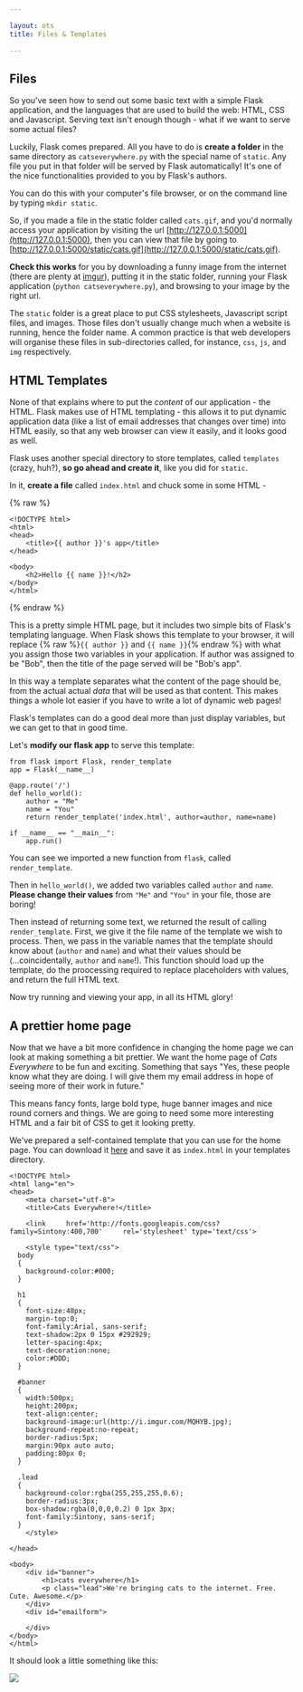 ```yaml
---

layout: ots
title: Files & Templates

---
```


## Files

So you've seen how to send out some basic text with a simple Flask application, and the languages that are used to build the web: HTML, CSS and Javascript. Serving text isn't enough though - what if we want to serve some actual files?

Luckily, Flask comes prepared. All you have to do is **create a folder** in the same directory as `catseverywhere.py` with the special name of `static`. Any file you put in that folder will be served by Flask automatically! It's one of the nice functionalities provided to you by Flask's authors.

You can do this with your computer's file browser, or on the command line by typing `mkdir static`.

So, if you made a file in the static folder called `cats.gif`, and you'd normally access your application by visiting the url [http://127.0.0.1:5000](http://127.0.0.1:5000), then you can view that file by going to [http://127.0.0.1:5000/static/cats.gif](http://127.0.0.1:5000/static/cats.gif).

**Check this works** for you by downloading a funny image from the internet (there are plenty at [imgur](http://imgur.com)), putting it in the static folder, running your Flask application (`python catseverywhere.py`), and browsing to your image by the right url.

The `static` folder is a great place to put CSS stylesheets, Javascript script files, and images. Those files don't usually change much when a website is running, hence the folder name. A common practice is that web developers will organise these files in sub-directories called, for instance, `css`, `js`, and `img` respectively. 

## HTML Templates

None of that explains where to put the *content* of our application - the HTML. Flask makes use of HTML templating - this allows it to put dynamic application data (like a list of email addresses that changes over time) into HTML easily, so that any web browser can view it easily, and it looks good as well.

Flask uses another special directory to store templates, called `templates` (crazy, huh?), **so go ahead and create it**, like you did for `static`.

In it, **create a file** called `index.html` and chuck some in some HTML -

{% raw %}

    <!DOCTYPE html>
    <html>
    <head>
        <title>{{ author }}'s app</title>
    </head>
    
    <body>
        <h2>Hello {{ name }}!</h2>
    </body>
    </html>

{% endraw %}

This is a pretty simple HTML page, but it includes two simple bits of Flask's templating language. When Flask shows this template to your browser, it will replace {% raw %}`{{ author }}` and `{{ name }}`{% endraw %} with what you assign those two variables in your application. If author was assigned to be "Bob", then the title of the page served will be "Bob's app".

In this way a template separates what the content of the page should be, from the actual actual _data_ that will be used as that content. This makes things a whole lot easier if you have to write a lot of dynamic web pages!

Flask's templates can do a good deal more than just display variables, but we can get to that in good time.

Let's **modify our flask app** to serve this template:

    from flask import Flask, render_template
    app = Flask(__name__)

    @app.route('/')
    def hello_world():
        author = "Me"
        name = "You"
        return render_template('index.html', author=author, name=name)

    if __name__ == "__main__":
        app.run()

You can see we imported a new function from `flask`, called `render_template`.

Then in `hello_world()`, we added two variables called `author` and `name`. **Please change their values** from `"Me"` and `"You"` in your file, those are boring!

Then instead of returning some text, we returned the result of calling `render_template`. First, we give it the file name of the template we wish to process. Then, we pass in the variable names that the template should know about (`author` and `name`) and what their values should be (...coincidentally, `author` and `name`!). This function should load up the template, do the proocessing required to replace placeholders with values, and return the full HTML text.

Now try running and viewing your app, in all its HTML glory!

## A prettier home page

Now that we have a bit more confidence in changing the home page we can look at making something a bit prettier. We want the home page of _Cats Everywhere_ to be fun and exciting. Something that says "Yes, these people know what they are doing. I will give them my email address in hope of seeing more of their work in future."

This means fancy fonts, large bold type, huge banner images and nice round corners and things. We are going to need some more interesting HTML and a fair bit of CSS to get it looking pretty.

We've prepared a self-contained template that you can use for the home page. You can download it [here](https://raw.github.com/OpenTechSchool/python-flask-code/master/core/files-templates/templates/index.html) and save it as `index.html` in your templates directory.

    <!DOCTYPE html>
    <html lang="en">
    <head>
    	<meta charset="utf-8">
    	<title>Cats Everywhere!</title>	
    
    	<link     href='http://fonts.googleapis.com/css?family=Sintony:400,700'     rel='stylesheet' type='text/css'>
    
    	<style type="text/css">    
      body
      {
        background-color:#000;
      }
    
      h1
      {
        font-size:48px;
        margin-top:0;
        font-family:Arial, sans-serif;
        text-shadow:2px 0 15px #292929;
        letter-spacing:4px;
        text-decoration:none;
        color:#DDD;
      }
    
      #banner
      {
        width:500px;
        height:200px;
        text-align:center;
        background-image:url(http://i.imgur.com/MQHYB.jpg);
        background-repeat:no-repeat;
        border-radius:5px;
        margin:90px auto auto;
        padding:80px 0;
      }
    
      .lead
      {
        background-color:rgba(255,255,255,0.6);
        border-radius:3px;
        box-shadow:rgba(0,0,0,0.2) 0 1px 3px;
        font-family:Sintony, sans-serif;
      }
    	</style>
    
    </head>  
      
    <body>
    	<div id="banner">
    		<h1>cats everywhere</h1>
    		<p class="lead">We're bringing cats to the internet. Free.     Cute. Awesome.</p>
    	</div>
    	<div id="emailform">
    		
    	</div>
    </body>
    </html>

It should look a little something like this:

![](https://pbs.twimg.com/media/BGPsFh9CYAAcrct.png:large)